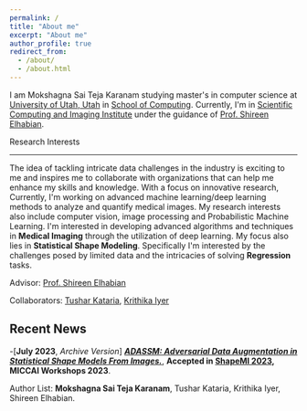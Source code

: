 ```yaml
---
permalink: /
title: "About me"
excerpt: "About me"
author_profile: true
redirect_from: 
  - /about/
  - /about.html
---
```


I am Mokshagna Sai Teja Karanam studying master's in computer science at [University of Utah, Utah](https://www.utah.edu/) in [School of Computing](https://www.cs.utah.edu/). Currently, I'm in [Scientific Computing and Imaging Institute](https://www.sci.utah.edu/) under the guidance of [Prof. Shireen Elhabian](https://www.sci.utah.edu/~shireen/).



Research Interests

------

The idea of tackling intricate data challenges in the industry is exciting to me and inspires me to collaborate with organizations that can help me enhance my skills and knowledge. With a focus on innovative research, Currently, I'm working on advanced machine learning/deep learning methods to analyze and quantify medical images. My research interests also include computer vision, image processing and Probabilistic Machine Learning. I'm interested in developing advanced algorithms and techniques in **Medical Imaging** through the utilization of deep learning. My focus also lies in  **Statistical Shape Modeling**. Specifically I'm interested by the challenges posed by limited data and the intricacies of solving **Regression** tasks.

Advisor: [Prof. Shireen Elhabian](https://www.sci.utah.edu/~shireen/)

Collaborators: [Tushar Kataria](https://tushaarkataria.github.io/), [Krithika Iyer](https://www.linkedin.com/in/iyerkrithika21/)

Recent News
------

-[**July 2023**, *Archive Version*] [***ADASSM: Adversarial Data Augmentation in Statistical Shape Models From Images.***](https://arxiv.org/abs/2307.03273), **Accepted in [ShapeMI 2023](https://shapemi.github.io/), MICCAI Workshops 2023**.

Author  List: **Mokshagna Sai Teja Karanam**, Tushar Kataria, Krithika Iyer, Shireen Elhabian.